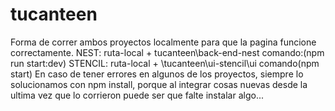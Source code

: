 # tucanteen
Forma de correr ambos proyectos localmente para que la pagina funcione correctamente.
NEST: ruta-local + tucanteen\back-end-nest      comando:(npm run start:dev)
STENCIL: ruta-local + \tucanteen\ui-stencil\ui      comando(npm start)
En caso de tener errores en algunos de los proyectos, siempre lo solucionamos con npm install, porque al integrar cosas nuevas desde la ultima vez que lo corrieron puede ser que falte instalar algo...
